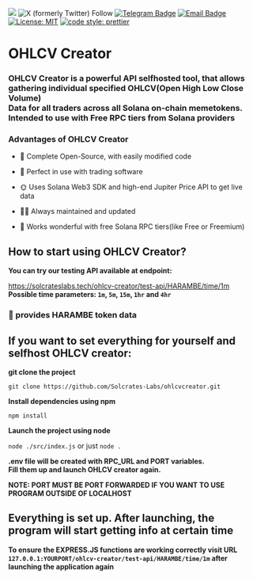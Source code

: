 [![](https://dcbadge.limes.pink/api/server/ySvyXEFZAK)](https://discord.gg/ySvyXEFZAK)
![X (formerly Twitter) Follow](https://img.shields.io/twitter/follow/solcrateslabs)
[![Telegram Badge](https://img.shields.io/badge/Telegram-blue?style=flat-square&logo=telegram&logoColor=FFFFFF&labelColor=48cae0&color=48cae0)](https://t.me/solcrateslabs)
[![Email Badge](https://img.shields.io/badge/Contact-magenta?style=flat-square&logo=Gmail&logoColor=FFFFFF&labelColor=992580&color=FF00FF)](mailto:contact@solcrateslabs.tech)
[![License: MIT](https://img.shields.io/badge/License-MIT-yellow.svg)](https://opensource.org/licenses/MIT)
[![code style: prettier](https://img.shields.io/badge/code_style-prettier-ff69b4.svg?style=flat-square)](https://github.com/prettier/prettier)


# OHLCV Creator

### OHLCV Creator is a powerful API selfhosted tool, that allows <br> gathering individual specified OHLCV(Open High Low Close Volume) <br> Data for all traders across all Solana on-chain memetokens. <br> Intended to use with Free RPC tiers from Solana providers

### Advantages of OHLCV Creator

+ 📖 Complete Open-Source, with easily modified code  

+ 🤖 Perfect in use with trading software

+ 🌞 Uses Solana Web3 SDK and high-end Jupiter Price API to get live data

+ 👨‍🔧 Always maintained and updated
  
+ 💎 Works wonderful with free Solana RPC tiers(like Free or Freemium)

## How to start using OHLCV Creator?
**You can try our testing API available at endpoint:**

<https://solcrateslabs.tech/ohlcv-creator/test-api/HARAMBE/time/1m> <br> 
**Possible time parameters: `1m`, `5m`, `15m`, `1hr` and `4hr`**

### 🦍 provides HARAMBE token data


## If you want to set everything for yourself and selfhost OHLCV creator:

**git clone the project** 

```git clone https://github.com/Solcrates-Labs/ohlcvcreator.git```

**Install dependencies using npm**

```npm install```

**Launch the project using node**

```node ./src/index.js``` or just ```node .```

**.env file will be created with RPC_URL and PORT variables. <br> Fill them up and launch OHLCV creator again.**

**NOTE: PORT MUST BE PORT FORWARDED IF YOU WANT TO USE PROGRAM OUTSIDE OF LOCALHOST**

## Everything is set up. After launching, the program will start getting info at certain time

**To ensure the EXPRESS.JS functions are working correctly visit URL ```127.0.0.1:YOURPORT/ohlcv-creator/test-api/HARAMBE/time/1m``` after launching the application again**
